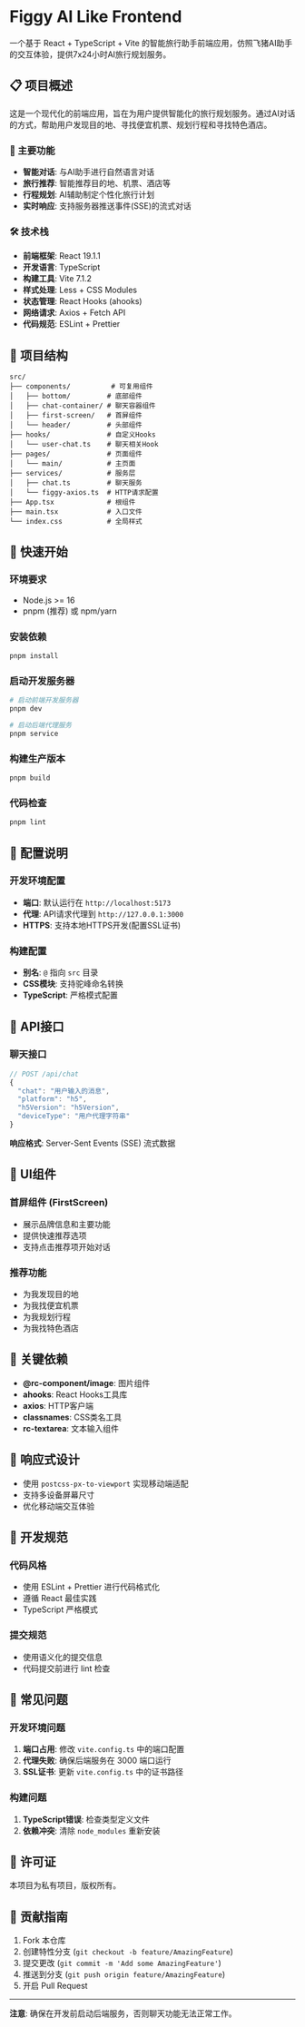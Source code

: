 # Figgy AI Like Frontend

一个基于 React + TypeScript + Vite 的智能旅行助手前端应用，仿照飞猪AI助手的交互体验，提供7x24小时AI旅行规划服务。

## 📋 项目概述

这是一个现代化的前端应用，旨在为用户提供智能化的旅行规划服务。通过AI对话的方式，帮助用户发现目的地、寻找便宜机票、规划行程和寻找特色酒店。

### 🎯 主要功能

- **智能对话**: 与AI助手进行自然语言对话
- **旅行推荐**: 智能推荐目的地、机票、酒店等
- **行程规划**: AI辅助制定个性化旅行计划
- **实时响应**: 支持服务器推送事件(SSE)的流式对话

### 🛠️ 技术栈

- **前端框架**: React 19.1.1
- **开发语言**: TypeScript
- **构建工具**: Vite 7.1.2
- **样式处理**: Less + CSS Modules
- **状态管理**: React Hooks (ahooks)
- **网络请求**: Axios + Fetch API
- **代码规范**: ESLint + Prettier

## 📁 项目结构

```
src/
├── components/          # 可复用组件
│   ├── bottom/         # 底部组件
│   ├── chat-container/ # 聊天容器组件
│   ├── first-screen/   # 首屏组件
│   └── header/         # 头部组件
├── hooks/              # 自定义Hooks
│   └── user-chat.ts    # 聊天相关Hook
├── pages/              # 页面组件
│   └── main/           # 主页面
├── services/           # 服务层
│   ├── chat.ts         # 聊天服务
│   └── figgy-axios.ts  # HTTP请求配置
├── App.tsx             # 根组件
├── main.tsx            # 入口文件
└── index.css           # 全局样式
```

## 🚀 快速开始

### 环境要求

- Node.js >= 16
- pnpm (推荐) 或 npm/yarn

### 安装依赖

```bash
pnpm install
```

### 启动开发服务器

```bash
# 启动前端开发服务器
pnpm dev

# 启动后端代理服务
pnpm service
```

### 构建生产版本

```bash
pnpm build
```

### 代码检查

```bash
pnpm lint
```

## 🔧 配置说明

### 开发环境配置

- **端口**: 默认运行在 `http://localhost:5173`
- **代理**: API请求代理到 `http://127.0.0.1:3000`
- **HTTPS**: 支持本地HTTPS开发(配置SSL证书)

### 构建配置

- **别名**: `@` 指向 `src` 目录
- **CSS模块**: 支持驼峰命名转换
- **TypeScript**: 严格模式配置

## 📡 API接口

### 聊天接口

```typescript
// POST /api/chat
{
  "chat": "用户输入的消息",
  "platform": "h5",
  "h5Version": "h5Version",
  "deviceType": "用户代理字符串"
}
```

**响应格式**: Server-Sent Events (SSE) 流式数据

## 🎨 UI组件

### 首屏组件 (FirstScreen)
- 展示品牌信息和主要功能
- 提供快速推荐选项
- 支持点击推荐项开始对话

### 推荐功能
- 为我发现目的地
- 为我找便宜机票
- 为我规划行程
- 为我找特色酒店

## 🔗 关键依赖

- **@rc-component/image**: 图片组件
- **ahooks**: React Hooks工具库
- **axios**: HTTP客户端
- **classnames**: CSS类名工具
- **rc-textarea**: 文本输入组件

## 📱 响应式设计

- 使用 `postcss-px-to-viewport` 实现移动端适配
- 支持多设备屏幕尺寸
- 优化移动端交互体验

## 🤝 开发规范

### 代码风格
- 使用 ESLint + Prettier 进行代码格式化
- 遵循 React 最佳实践
- TypeScript 严格模式

### 提交规范
- 使用语义化的提交信息
- 代码提交前进行 lint 检查

## 🐛 常见问题

### 开发环境问题
1. **端口占用**: 修改 `vite.config.ts` 中的端口配置
2. **代理失败**: 确保后端服务在 3000 端口运行
3. **SSL证书**: 更新 `vite.config.ts` 中的证书路径

### 构建问题
1. **TypeScript错误**: 检查类型定义文件
2. **依赖冲突**: 清除 `node_modules` 重新安装

## 📄 许可证

本项目为私有项目，版权所有。

## 👥 贡献指南

1. Fork 本仓库
2. 创建特性分支 (`git checkout -b feature/AmazingFeature`)
3. 提交更改 (`git commit -m 'Add some AmazingFeature'`)
4. 推送到分支 (`git push origin feature/AmazingFeature`)
5. 开启 Pull Request

---

**注意**: 确保在开发前启动后端服务，否则聊天功能无法正常工作。
